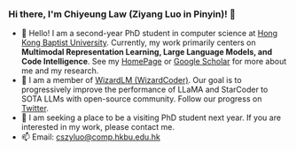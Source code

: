 ### Hi there, I'm Chiyeung Law (Ziyang Luo in Pinyin)! 👋

- 🔭 Hello! I am a second-year PhD student in computer science at [Hong Kong Baptist University](https://www.hkbu.edu.hk/). Currently, my work primarily centers on **Multimodal Representation Learning, Large Language Models, and Code Intelligence**. See my [HomePage](https://chiyeunglaw.github.io/) or [Google Scholar](https://scholar.google.com/citations?hl=en&user=VI8NeJEAAAAJ&scilu=&scisig=AMD79ooAAAAAYMxBgnK7-PSdKhN-kFGySA7spa0QvNeW&gmla=AJsN-F4V5zVUeu6rTTWvE8PpY6M4iw95YCKPXt5NWqsXf5IciUgulOtAZOnsaDhSAH_lVmNmjwT2_cC7zWB6CRW5VTa5SGglj22ioALIJecqjCQTc7Bg6gc&sciund=10080338056986852116) for more about me and my research.
- 🌱 I am a member of [WizardLM (WizardCoder)](https://twitter.com/WizardLM_AI). Our goal is to progressively improve the performance of LLaMA and StarCoder to SOTA LLMs with open-source community. Follow our progress on [Twitter](https://twitter.com/WizardLM_AI).
- 🤔 I am seeking a place to be a visiting PhD student next year. If you are interested in my work, please contact me.
- 📫 Email: [cszyluo@comp.hkbu.edu.hk](mailto:cszyluo@comp.hkbu.edu.hk)
